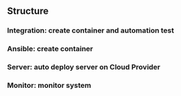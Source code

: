 ## Structure

### Integration: create container and automation test
### Ansible: create container
### Server: auto deploy server on Cloud Provider
### Monitor: monitor system



